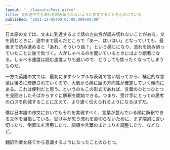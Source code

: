 ```yaml
---
layout: "../layouts/Post.astro"
title: 文の途中でも流れを読み誤られないように作文することを心がけている
published: "2021-12-05T00:05:00.000+09:00"
---
```


日本語の文では、文末に到達するまで話の方向性が読み切れないことがある。文を読むときに、途中まで読んだところで「あー、はいはい」となっていても、最後まで読み進めると「あれ、そういう話？」という感じになり、流れを読み誤っていたことに後で気づく。人がしゃべるのを聞いているときにはより顕著になる。しゃべる速度は読む速度よりも遅いので、どうしても焦ったくなってしまうものだ。

一方で英語の文では、最初にまずシンプルな表現で言い切ってから、補足的な言葉は後ろに修飾されていくので、大筋から順に話の方向性が確定していく傾向にある。これは便利だと思う。というのもこの形式であれば、言葉のひとつひとつを見聞きしたそばからすぐに解釈を開始できる。つまり、受け手にとっての思考のロスを削減することに加えて、より速く伝えられるようになるはずだ。

僕は日本語の作文においてもそれを実現すべく、言葉が並んでいる順に解釈できる文体を目指している。受け手が思う流れを裏切らないために、まず端的に言い切ったり、倒置法を活用したり、語順や言葉のまとまりを調整したり、などなど。

翻訳作業を経てから意識するようになったことのひとつ。
